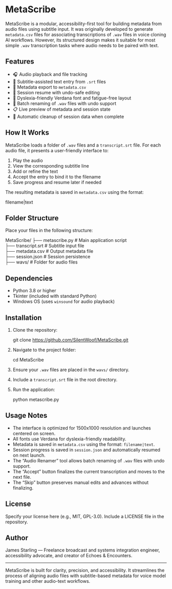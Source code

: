 # MetaScribe

MetaScribe is a modular, accessibility-first tool for building metadata from audio files using subtitle input. It was originally developed to generate `metadata.csv` files for associating transcriptions of `.wav` files in voice cloning AI workflows. However, its structured design makes it suitable for most simple `.wav` transcription tasks where audio needs to be paired with text.

## Features

- 🎧 Audio playback and file tracking
- 📄 Subtitle-assisted text entry from `.srt` files
- 💾 Metadata export to `metadata.csv`
- 🔁 Session resume with undo-safe editing
- 🧠 Dyslexia-friendly Verdana font and fatigue-free layout
- 🔄 Batch renaming of `.wav` files with undo support
- 📋 Live preview of metadata and session state
- 🧹 Automatic cleanup of session data when complete

## How It Works

MetaScribe loads a folder of `.wav` files and a `transcript.srt` file. For each audio file, it presents a user-friendly interface to:

1. Play the audio
2. View the corresponding subtitle line
3. Add or refine the text
4. Accept the entry to bind it to the filename
5. Save progress and resume later if needed

The resulting metadata is saved in `metadata.csv` using the format:

filename|text

## Folder Structure

Place your files in the following structure:

MetaScribe/
├── metascribe.py         # Main application script  
├── transcript.srt        # Subtitle input file  
├── metadata.csv          # Output metadata file  
├── session.json          # Session persistence  
├── wavs/                 # Folder for audio files  

## Dependencies

- Python 3.8 or higher  
- Tkinter (included with standard Python)  
- Windows OS (uses `winsound` for audio playback)  

## Installation

1. Clone the repository:

   git clone https://github.com/SilentWoof/MetaScribe.git

2. Navigate to the project folder:

   cd MetaScribe

3. Ensure your `.wav` files are placed in the `wavs/` directory.

4. Include a `transcript.srt` file in the root directory.

5. Run the application:

   python metascribe.py

## Usage Notes

- The interface is optimized for 1500x1000 resolution and launches centered on screen.
- All fonts use Verdana for dyslexia-friendly readability.
- Metadata is saved in `metadata.csv` using the format: `filename|text`.
- Session progress is saved in `session.json` and automatically resumed on next launch.
- The “Audio Renamer” tool allows batch renaming of `.wav` files with undo support.
- The “Accept” button finalizes the current transcription and moves to the next file.
- The “Skip” button preserves manual edits and advances without finalizing.

## License

Specify your license here (e.g., MIT, GPL-3.0). Include a LICENSE file in the repository.

## Author

James Starling — Freelance broadcast and systems integration engineer, accessibility advocate, and creator of Echoes & Encounters.

---

MetaScribe is built for clarity, precision, and accessibility. It streamlines the process of aligning audio files with subtitle-based metadata for voice model training and other audio-text workflows.
